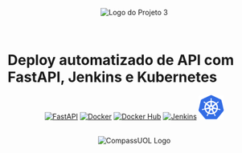 <p align="center">
  <img src="https://github.com/user-attachments/assets/90b07a33-385f-45a0-a706-8c65b6975d67" alt="Logo do Projeto 3" width="400">
</p>
<br>

# Deploy automatizado de API com FastAPI, Jenkins e Kubernetes

<div align="center">
  <a href="https://fastapi.tiangolo.com/" target="_blank">
    <img src="https://cdn.jsdelivr.net/gh/devicons/devicon/icons/fastapi/fastapi-original.svg" alt="FastAPI" width="50" title="FastAPI"/></a>
  <a href="https://www.docker.com/" target="_blank">
    <img src="https://cdn.jsdelivr.net/gh/devicons/devicon/icons/docker/docker-original.svg" alt="Docker" width="50" title="Docker"/></a>
  <a href="https://hub.docker.com/" target="_blank">
    <img src="https://img.shields.io/badge/Docker%20Hub-0db7ed?style=for-the-badge&logo=docker&logoColor=white" alt="Docker Hub" title="Docker Hub"/></a>
  <a href="https://www.jenkins.io/" target="_blank">
    <img src="https://cdn.jsdelivr.net/gh/devicons/devicon/icons/jenkins/jenkins-original.svg" alt="Jenkins" width="50" title="Jenkins"/></a>
  <a href="https://kubernetes.io/" target="_blank">
    <img src="https://raw.githubusercontent.com/kubernetes/kubernetes/master/logo/logo.png" alt="Kubernetes" width="50" title="Kubernetes"/></a>
</div>

<p align="center">
  <br>
  <img src="https://github.com/user-attachments/assets/640084f8-0923-4a03-8ffd-fe086813bdb4" alt="CompassUOL Logo" width="250">
</p>
